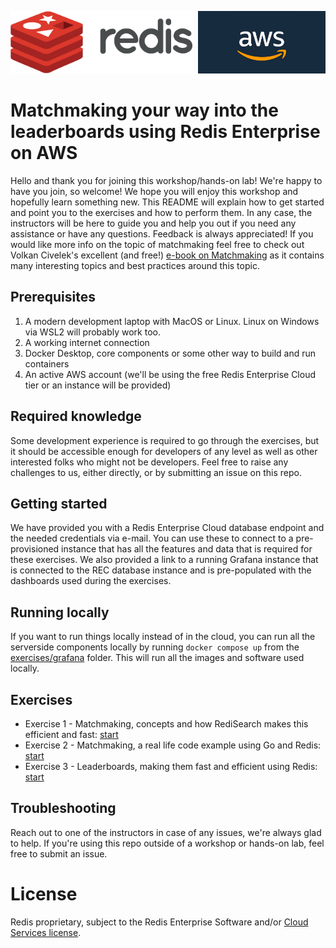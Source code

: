 <img src="img/redis-logo-full-color-rgb.png" height=100/><img align="right" src="img/aws-logo-1.jpeg" height=100 />

# Matchmaking your way into the leaderboards using Redis Enterprise on AWS
Hello and thank you for joining this workshop/hands-on lab! We're happy to have you join, so welcome! We hope you will enjoy this workshop and hopefully learn something new. This README will explain how to get started and point you to the exercises and how to perform them. In any case, the instructors will be here to guide you and help you out if you need any assistance or have any questions. Feedback is always appreciated! If you would like more info on the topic of matchmaking feel free to check out Volkan Civelek's excellent (and free!) [e-book on Matchmaking](https://redis.com/docs/the-game-developers-guide-to-matchmaking/) as it contains many interesting topics and best practices around this topic.

## Prerequisites

1. A modern development laptop with MacOS or Linux. Linux on Windows via WSL2 will probably work too.
1. A working internet connection
1. Docker Desktop, core components or some other way to build and run containers
1. An active AWS account (we'll be using the free Redis Enterprise Cloud tier or an instance will be provided)

## Required knowledge
Some development experience is required to go through the exercises, but it should be accessible enough for developers of any level as well as other interested folks who might not be developers. Feel free to raise any challenges to us, either directly, or by submitting an issue on this repo.

## Getting started
We have provided you with a Redis Enterprise Cloud database endpoint and the needed credentials via e-mail. You can use these to connect to a pre-provisioned instance that has all the features and data that is required for these exercises. We also provided a link to a running Grafana instance that is connected to the REC database instance and is pre-populated with the dashboards used during the exercises.

## Running locally
If you want to run things locally instead of in the cloud, you can run all the serverside components locally by running `docker compose up` from the [exercises/grafana](exercises/grafana) folder. This will run all the images and software used locally.

## Exercises

* Exercise 1 - Matchmaking, concepts and how RediSearch makes this efficient and fast: [start](exercises/exercise-1-start.md)
* Exercise 2 - Matchmaking, a real life code example using Go and Redis: [start](exercises/exercise-2-start.md)
* Exercise 3 - Leaderboards, making them fast and efficient using Redis: [start](exercises/exercise-3-start.md)

## Troubleshooting
Reach out to one of the instructors in case of any issues, we're always glad to help. If you're using this repo outside of a workshop or hands-on lab, feel free to submit an issue.

# License
Redis proprietary, subject to the Redis Enterprise Software and/or [Cloud Services license](https://redis.com/legal/cloud-tos/).